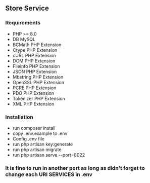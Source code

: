 ## Store Service
### Requirements
- PHP >= 8.0
- DB MySQL
- BCMath PHP Extension
- Ctype PHP Extension
- cURL PHP Extension
- DOM PHP Extension
- Fileinfo PHP Extension
- JSON PHP Extension
- Mbstring PHP Extension
- OpenSSL PHP Extension
- PCRE PHP Extension
- PDO PHP Extension
- Tokenizer PHP Extension
- XML PHP Extension

### Installation
- run composer install
- copy .env.example to .env
- Config .env file
- run php artisan key:generate
- run php artisan migrate
- run php artisan serve --port=8022

### It is fine to run in another port as long as didn't forget to change each URI SERVICES in .env
